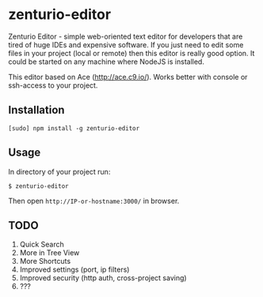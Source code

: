 zenturio-editor
===============

Zenturio Editor - simple web-oriented text editor for developers that are tired of huge IDEs and expensive software.
If you just need to edit some files in your project (local or remote) then this editor is really good option.
It could be started on any machine where NodeJS is installed.

This editor based on Ace (http://ace.c9.io/). Works better with console or ssh-access to your project.

## Installation

    [sudo] npm install -g zenturio-editor

## Usage

In directory of your project run:

    $ zenturio-editor

Then open `http://IP-or-hostname:3000/` in browser.

## TODO

1. Quick Search
2. More in Tree View
3. More Shortcuts
4. Improved settings (port, ip filters)
5. Improved security (http auth, cross-project saving)
6. ???
  

